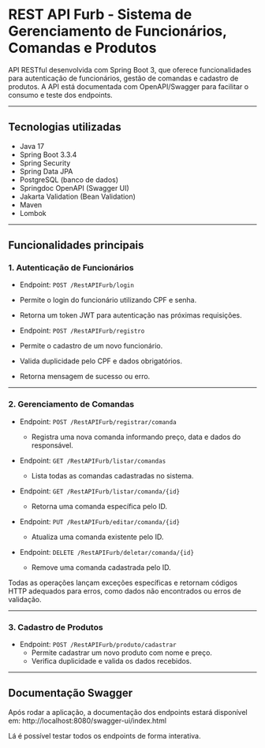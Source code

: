 # REST API Furb - Sistema de Gerenciamento de Funcionários, Comandas e Produtos

API RESTful desenvolvida com Spring Boot 3, que oferece funcionalidades para autenticação de funcionários, gestão de comandas e cadastro de produtos. A API está documentada com OpenAPI/Swagger para facilitar o consumo e teste dos endpoints.

---

## Tecnologias utilizadas

- Java 17
- Spring Boot 3.3.4
- Spring Security
- Spring Data JPA
- PostgreSQL (banco de dados)
- Springdoc OpenAPI (Swagger UI)
- Jakarta Validation (Bean Validation)
- Maven
- Lombok

---

## Funcionalidades principais

### 1. Autenticação de Funcionários

- Endpoint: `POST /RestAPIFurb/login`
- Permite o login do funcionário utilizando CPF e senha.
- Retorna um token JWT para autenticação nas próximas requisições.

- Endpoint: `POST /RestAPIFurb/registro`
- Permite o cadastro de um novo funcionário.
- Valida duplicidade pelo CPF e dados obrigatórios.
- Retorna mensagem de sucesso ou erro.

---

### 2. Gerenciamento de Comandas

- Endpoint: `POST /RestAPIFurb/registrar/comanda`
  - Registra uma nova comanda informando preço, data e dados do responsável.
  
- Endpoint: `GET /RestAPIFurb/listar/comandas`
  - Lista todas as comandas cadastradas no sistema.
  
- Endpoint: `GET /RestAPIFurb/listar/comanda/{id}`
  - Retorna uma comanda específica pelo ID.
  
- Endpoint: `PUT /RestAPIFurb/editar/comanda/{id}`
  - Atualiza uma comanda existente pelo ID.
  
- Endpoint: `DELETE /RestAPIFurb/deletar/comanda/{id}`
  - Remove uma comanda cadastrada pelo ID.

Todas as operações lançam exceções específicas e retornam códigos HTTP adequados para erros, como dados não encontrados ou erros de validação.

---

### 3. Cadastro de Produtos

- Endpoint: `POST /RestAPIFurb/produto/cadastrar`
  - Permite cadastrar um novo produto com nome e preço.
  - Verifica duplicidade e valida os dados recebidos.

---

## Documentação Swagger

Após rodar a aplicação, a documentação dos endpoints estará disponível em: http://localhost:8080/swagger-ui/index.html

Lá é possível testar todos os endpoints de forma interativa.

